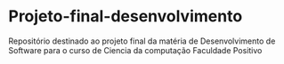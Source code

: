 # Projeto-final-desenvolvimento
Repositório destinado ao projeto final da matéria de Desenvolvimento de Software para o curso de Ciencia da computação Faculdade Positivo
